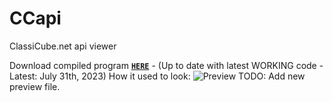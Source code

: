 # CCapi
ClassiCube.net api viewer

Download compiled program [**`HERE`**](https://github.com/RandomStrangers/CCAPI/raw/master/Uploads/CCapi.zip) - (Up to date with latest WORKING code - Latest: July 31th, 2023)
How it used to look:
![Preview](https://123dmwm.com/I/n0v9rdz.png)
TODO: Add new preview file.